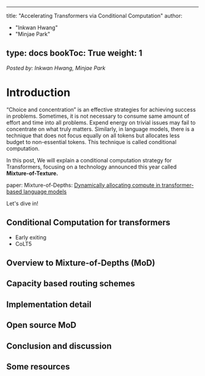  ---
title: "Accelerating Transformers via Conditional Computation"
author:
 - "Inkwan Hwang"
 - "Minjae Park"

type: docs
bookToc: True
weight: 1
---
*Posted by: Inkwan Hwang, Minjae Park*

# Introduction
“Choice and concentration” is an effective strategies for achieving success in problems. Sometimes, it is not necessary to consume same amount of effort and time into all problems. Expend energy on trivial issues may fail to concentrate on what truly matters. Similarly, in language models, there is a technique that does not focus equally on all tokens but allocates less budget to non-essential tokens. This technique is called conditional computation.

In this post, We will explain a conditional computation strategy for Transformers, focusing on a technology announced this year called **Mixture-of-Texture.**


paper: Mixture-of-Depths: [<U>Dynamically allocating compute in transformer-based language models</U>](https://arxiv.org/abs/2404.02258)


Let's dive in!


## Conditional Computation for transformers
- Early exiting
- CoLT5
  
## Overview to Mixture-of-Depths (MoD)

## Capacity based routing schemes

## Implementation detail

## Open source MoD

## Conclusion and discussion

## Some resources
